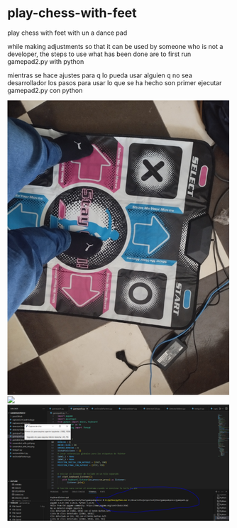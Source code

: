 # play-chess-with-feet
play chess with feet with un a dance pad


while making adjustments so that it can be used by someone who is not a developer, the steps to use what has been done are to first run gamepad2.py with python


mientras se hace ajustes para q lo pueda usar alguien q no sea desarrollador los pasos para usar lo que se ha hecho son primer ejecutar gamepad2.py con python


<img src="trabajoGrafico/1726683128125.jpg" width="500"/>
<img src="trabajoGrafico/1726799079547.jpg" width="500"/>
<img src="trabajoGrafico/tutorial_step1.PNG" width="500"/>
